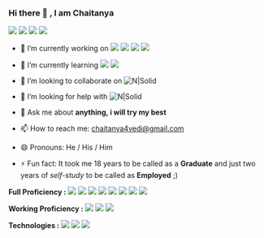 ### Hi there 👋 , I am Chaitanya
<!-- Twitter icon -->
<a href="https://www.twitter.com/chaitanya4vedi"><img src="https://img.icons8.com/color/64/000000/twitter.png"/></a> <!-- Facebook icon --> <a href="https://www.com/facebook.com/chaitanya4vedi"><img src="https://img.icons8.com/color/64/000000/facebook-new.png"/></a> <!-- Instagram icon --> <a href="https://www.instagram.com/chaitanya4vedi"><img src="https://img.icons8.com/color/64/000000/instagram-new.png"/></a> <!-- Linkedin Icon --> <a href="https://www.linkedin.com/in/chaitanya4vedi"><img src="https://img.icons8.com/color/64/000000/linkedin.png"/></a>

- 🔭 I’m currently working on <img src="https://img.shields.io/badge/django%20-%23092E20.svg?&style=for-the-badge&logo=django&logoColor=white"/> <img src ="https://img.shields.io/badge/postgres-%23316192.svg?&style=for-the-badge&logo=postgresql&logoColor=white"/> <img src="https://img.shields.io/badge/node.js%20-%2343853D.svg?&style=for-the-badge&logo=node.js&logoColor=white"/> <img src="https://img.shields.io/badge/react%20-%2320232a.svg?&style=for-the-badge&logo=react&logoColor=%2361DAFB"/>
- 🌱 I’m currently learning <img src="https://img.shields.io/badge/react%20-%2320232a.svg?&style=for-the-badge&logo=react&logoColor=%2361DAFB"/> <img src="https://img.shields.io/badge/jquery%20-%230769AD.svg?&style=for-the-badge&logo=jquery&logoColor=white"/>
- 👯 I’m looking to collaborate on ![N|Solid](https://img.shields.io/badge/Web-Development%20-%20%20brightgreen)
- 🤔 I’m looking for help with ![N|Solid](https://img.shields.io/badge/Software-Development%20-%20%232e4053%20)

- 💬 Ask me about <b> anything, i will try my best</b>
- 📫 How to reach me:  <a href="mailto:chaitanya4vedi@gmail.com">chaitanya4vedi@gmail.com</a>
- 😄 Pronouns: He / His / Him
- ⚡ Fun fact: It took me 18 years to be called as a <b>Graduate</B> and just two years of <i>self-study</i> to be called as <b>Employed</b> ;)

<b>Full Proficiency :</b>
<img src="https://img.shields.io/badge/html5%20-%23E34F26.svg?&style=for-the-badge&logo=html5&logoColor=white"/> <img src="https://img.shields.io/badge/css3%20-%231572B6.svg?&style=for-the-badge&logo=css3&logoColor=white"/> <img src="https://img.shields.io/badge/javascript%20-%23323330.svg?&style=for-the-badge&logo=javascript&logoColor=%23F7DF1E"/> <img src="https://img.shields.io/badge/bootstrap%20-%23563D7C.svg?&style=for-the-badge&logo=bootstrap&logoColor=white"/> <img src="https://img.shields.io/badge/django%20-%23092E20.svg?&style=for-the-badge&logo=django&logoColor=white"/> <img src="https://img.shields.io/badge/node.js%20-%2343853D.svg?&style=for-the-badge&logo=node.js&logoColor=white"/> <img src="https://img.shields.io/badge/mysql-%2300f.svg?&style=for-the-badge&logo=mysql&logoColor=white"/> <img src ="https://img.shields.io/badge/postgres-%23316192.svg?&style=for-the-badge&logo=postgresql&logoColor=white"/>

<b>Working Proficiency :</b>
<img src="https://img.shields.io/badge/python%20-%2314354C.svg?&style=for-the-badge&logo=python&logoColor=white"/> <img src="https://img.shields.io/badge/c++%20-%2300599C.svg?&style=for-the-badge&logo=c%2B%2B&ogoColor=white"/> <img src="https://img.shields.io/badge/java-%23ED8B00.svg?&style=for-the-badge&logo=java&logoColor=white"/>

<b>Technologies :</b>
<img src="https://img.shields.io/badge/git%20-%23F05033.svg?&style=for-the-badge&logo=git&logoColor=white"/> <img src="https://img.shields.io/badge/github%20-%23121011.svg?&style=for-the-badge&logo=github&logoColor=white"/> <img src="https://img.shields.io/badge/kubernetes%20-%23326ce5.svg?&style=for-the-badge&logo=kubernetes&logoColor=white"/>
